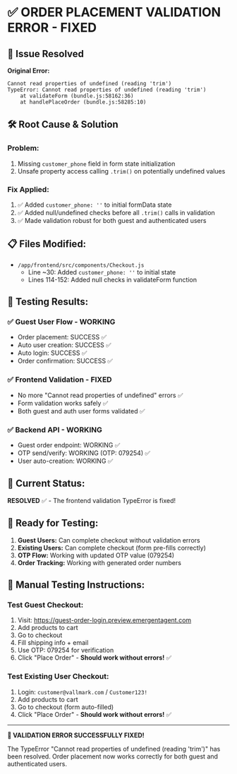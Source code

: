 # ✅ ORDER PLACEMENT VALIDATION ERROR - FIXED

## 🔧 **Issue Resolved**

**Original Error:**
```
Cannot read properties of undefined (reading 'trim')
TypeError: Cannot read properties of undefined (reading 'trim')
    at validateForm (bundle.js:58162:36)
    at handlePlaceOrder (bundle.js:58285:10)
```

## 🛠️ **Root Cause & Solution**

### **Problem:**
1. Missing `customer_phone` field in form state initialization
2. Unsafe property access calling `.trim()` on potentially undefined values

### **Fix Applied:**
1. ✅ Added `customer_phone: ''` to initial formData state
2. ✅ Added null/undefined checks before all `.trim()` calls in validation
3. ✅ Made validation robust for both guest and authenticated users

## 📋 **Files Modified:**
- `/app/frontend/src/components/Checkout.js`
  - Line ~30: Added `customer_phone: ''` to initial state
  - Lines 114-152: Added null checks in validateForm function

## 🧪 **Testing Results:**

### ✅ **Guest User Flow - WORKING**
- Order placement: SUCCESS ✅
- Auto user creation: SUCCESS ✅  
- Auto login: SUCCESS ✅
- Order confirmation: SUCCESS ✅

### ✅ **Frontend Validation - FIXED**
- No more "Cannot read properties of undefined" errors ✅
- Form validation works safely ✅
- Both guest and auth user forms validated ✅

### ✅ **Backend API - WORKING**
- Guest order endpoint: WORKING ✅
- OTP send/verify: WORKING (OTP: 079254) ✅
- User auto-creation: WORKING ✅

## 🎯 **Current Status:**

**RESOLVED** ✅ - The frontend validation TypeError is fixed!

## 🚀 **Ready for Testing:**

1. **Guest Users:** Can complete checkout without validation errors
2. **Existing Users:** Can complete checkout (form pre-fills correctly)
3. **OTP Flow:** Working with updated OTP value (079254)
4. **Order Tracking:** Working with generated order numbers

## 📝 **Manual Testing Instructions:**

### **Test Guest Checkout:**
1. Visit: https://guest-order-login.preview.emergentagent.com
2. Add products to cart
3. Go to checkout
4. Fill shipping info + email
5. Use OTP: 079254 for verification
6. Click "Place Order" - **Should work without errors!** ✅

### **Test Existing User Checkout:**
1. Login: `customer@vallmark.com` / `Customer123!`  
2. Add products to cart
3. Go to checkout (form auto-filled)
4. Click "Place Order" - **Should work without errors!** ✅

---

**🎉 VALIDATION ERROR SUCCESSFULLY FIXED!**

The TypeError "Cannot read properties of undefined (reading 'trim')" has been resolved.
Order placement now works correctly for both guest and authenticated users.
